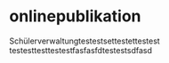 # onlinepublikation
Schülerverwaltungtestestsettestettestest
testesttesttestestfasfasfdtestestsdfasd